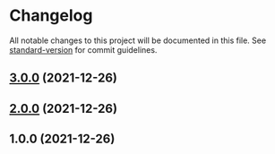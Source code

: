 # Changelog

All notable changes to this project will be documented in this file. See [standard-version](https://github.com/conventional-changelog/standard-version) for commit guidelines.

## [3.0.0](https://github.com/m-nathani/react-bootstrap/compare/v2.0.0...v3.0.0) (2021-12-26)

## [2.0.0](https://github.com/m-nathani/react-bootstrap/compare/v1.0.0...v2.0.0) (2021-12-26)

## 1.0.0 (2021-12-26)
